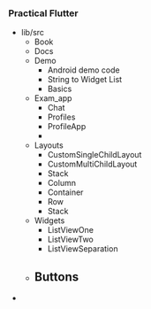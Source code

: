 ### Practical Flutter

- lib/src
  - Book
  - Docs
  - Demo 
      - Android demo code
      - String to Widget List
      - Basics 
  - Exam_app
    - Chat
    - Profiles
    - ProfileApp
    - 
  - Layouts
      - CustomSingleChildLayout
      - CustomMultiChildLayout
      - Stack
      - Column
      - Container
      - Row
      - Stack
  - Widgets
    - ListViewOne
    - ListViewTwo
    - ListViewSeparation
  - Buttons
    - 
- 





